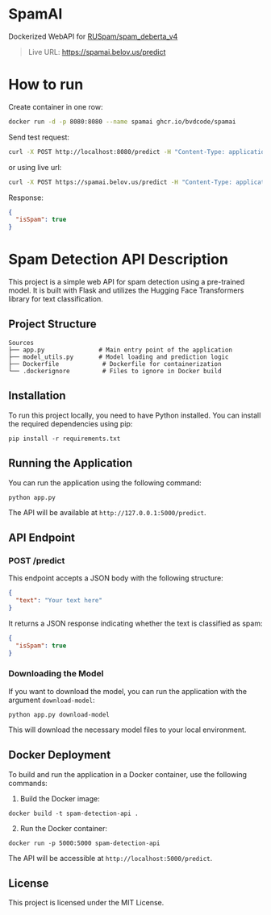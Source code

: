 # SpamAI

Dockerized WebAPI for [RUSpam/spam_deberta_v4](https://huggingface.co/RUSpam/spam_deberta_v4)

> Live URL: https://spamai.belov.us/predict


# How to run

Create container in one row:

```bash
docker run -d -p 8080:8080 --name spamai ghcr.io/bvdcode/spamai
```

Send test request:

```bash
curl -X POST http://localhost:8080/predict -H "Content-Type: application/json" -d '{ "text": "Привет! Ищешь заработок в интернете?" }'
```
or using live url:
```bash
curl -X POST https://spamai.belov.us/predict -H "Content-Type: application/json" -d '{ "text": "Привет! Ищешь заработок в интернете?" }'
```

Response:

```json
{
  "isSpam": true
}
```

# Spam Detection API Description

This project is a simple web API for spam detection using a pre-trained model. It is built with Flask and utilizes the Hugging Face Transformers library for text classification.

## Project Structure

```
Sources
├── app.py               # Main entry point of the application
├── model_utils.py       # Model loading and prediction logic
├── Dockerfile            # Dockerfile for containerization
└── .dockerignore         # Files to ignore in Docker build
```

## Installation

To run this project locally, you need to have Python installed. You can install the required dependencies using pip:

```
pip install -r requirements.txt
```

## Running the Application

You can run the application using the following command:

```
python app.py
```

The API will be available at `http://127.0.0.1:5000/predict`.

## API Endpoint

### POST /predict

This endpoint accepts a JSON body with the following structure:

```json
{
  "text": "Your text here"
}
```

It returns a JSON response indicating whether the text is classified as spam:

```json
{
  "isSpam": true
}
```

### Downloading the Model

If you want to download the model, you can run the application with the argument `download-model`:

```
python app.py download-model
```

This will download the necessary model files to your local environment.

## Docker Deployment

To build and run the application in a Docker container, use the following commands:

1. Build the Docker image:

```
docker build -t spam-detection-api .
```

2. Run the Docker container:

```
docker run -p 5000:5000 spam-detection-api
```

The API will be accessible at `http://localhost:5000/predict`.

## License

This project is licensed under the MIT License.
